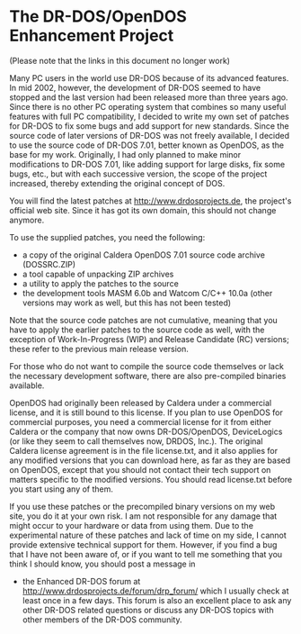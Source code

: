 # The DR-DOS/OpenDOS Enhancement Project

(Please note that the links in this document no longer work)

Many PC users in the world use DR-DOS because of its advanced features.
In mid 2002, however, the development of DR-DOS seemed to have stopped and the
last version had been released more than three years ago. Since there is no
other PC operating system that combines so many useful features with full PC
compatibility, I decided to write my own set of patches for DR-DOS to fix some
bugs and add support for new standards.
Since the source code of later versions of DR-DOS was not freely available, I
decided to use the source code of DR-DOS 7.01, better known as OpenDOS, as
the base for my work.
Originally, I had only planned to make minor modifications to DR-DOS 7.01, like
adding support for large disks, fix some bugs, etc., but with each successive
version, the scope of the project increased, thereby extending the original
concept of DOS.

You will find the latest patches at http://www.drdosprojects.de, the project's
official web site. Since it has got its own domain, this should not change
anymore.

To use the supplied patches, you need the following:
* a copy of the original Caldera OpenDOS 7.01 source code archive (DOSSRC.ZIP)
* a tool capable of unpacking ZIP archives
* a utility to apply the patches to the source
* the development tools MASM 6.0b and Watcom C/C++ 10.0a (other versions may
  work as well, but this has not been tested)

Note that the source code patches are not cumulative, meaning that you have to
apply the earlier patches to the source code as well, with the exception of
Work-In-Progress (WIP) and Release Candidate (RC) versions; these refer to the
previous main release version.

For those who do not want to compile the source code themselves or lack the
necessary development software, there are also pre-compiled binaries available.

OpenDOS had originally been released by Caldera under a commercial license, and
it is still bound to this license. If you plan to use OpenDOS for commercial
purposes, you need a commercial license for it from either Caldera or the
company that now owns DR-DOS/OpenDOS, DeviceLogics (or like they seem to call
themselves now, DRDOS, Inc.).
The original Caldera license agreement is in the file license.txt, and it also
applies for any modified versions that you can download here, as far as they
are based on OpenDOS, except that you should not contact their tech support on
matters specific to the modified versions. You should read license.txt before
you start using any of them.

If you use these patches or the precompiled binary versions on my web site, you
do it at your own risk. I am not responsible for any damage that might occur
to your hardware or data from using them.
Due to the experimental nature of these patches and lack of time on my side, I
cannot provide extensive technical support for them. However, if you find a bug
that I have not been aware of, or if you want to tell me something that you
think I should know, you should post a message in
- the Enhanced DR-DOS forum at http://www.drdosprojects.de/forum/drp_forum/
which I usually check at least once in a few days. This forum is also an
excellent place to ask any other DR-DOS related questions or discuss any DR-DOS
topics with other members of the DR-DOS community.


